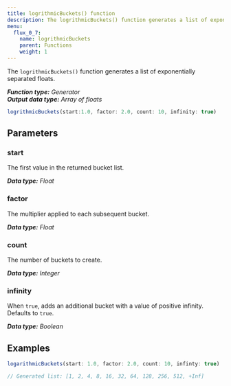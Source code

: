 ```yaml
---
title: logrithmicBuckets() function
description: The logrithmicBuckets() function generates a list of exponentially separated floats.
menu:
  flux_0_7:
    name: logrithmicBuckets
    parent: Functions
    weight: 1
---
```


The `logrithmicBuckets()` function generates a list of exponentially separated floats.

_**Function type:** Generator_  
_**Output data type:** Array of floats_

```js
logrithmicBuckets(start:1.0, factor: 2.0, count: 10, infinity: true)
```

## Parameters

### start
The first value in the returned bucket list.

_**Data type:** Float_

### factor
The multiplier applied to each subsequent bucket.

_**Data type:** Float_

### count
The number of buckets to create.

_**Data type:** Integer_

### infinity
When `true`, adds an additional bucket with a value of positive infinity.
Defaults to `true`.

_**Data type:** Boolean_

## Examples
```js
logarithmicBuckets(start: 1.0, factor: 2.0, count: 10, infinty: true)

// Generated list: [1, 2, 4, 8, 16, 32, 64, 128, 256, 512, +Inf]
```
